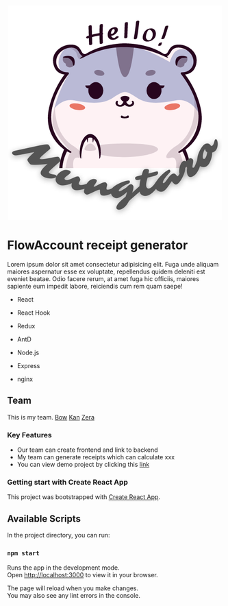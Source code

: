 <div align="center">
  <img src="https://github.com/bobow22/Flowaccount/blob/main/img/logo.png?raw=true" >
</div>

# FlowAccount receipt generator

Lorem ipsum dolor sit amet consectetur adipisicing elit. Fuga unde aliquam maiores aspernatur esse ex voluptate, repellendus quidem deleniti est eveniet beatae. Odio facere rerum, at amet fuga hic officiis, maiores sapiente eum impedit labore, reiciendis cum rem quam saepe!

- React
- React Hook
- Redux
- AntD

- Node.js
- Express
- nginx

## Team

This is my team.
[Bow](https://github.com/bobow22)
[Kan](https://github.com/bobow22)
[Zera](https://github.com/bobow22)

### Key Features

- Our team can create frontend and link to backend
- My team can generate receipts which can calculate xxx
- You can view demo project by clicking this [link](http://18.136.199.111/)

### Getting start with Create React App

This project was bootstrapped with [Create React App](https://github.com/bobow22/Flowaccount).

## Available Scripts

In the project directory, you can run:

### `npm start`

Runs the app in the development mode.\
Open [http://localhost:3000](http://localhost:3000) to view it in your browser.

The page will reload when you make changes.\
You may also see any lint errors in the console.
